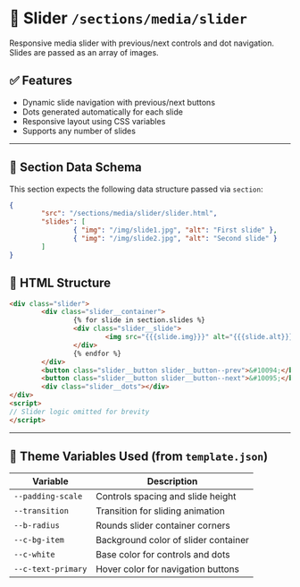 # 📂 Slider `/sections/media/slider`

Responsive media slider with previous/next controls and dot navigation. Slides are passed as an array of images.

## ✅ Features

-   Dynamic slide navigation with previous/next buttons
-   Dots generated automatically for each slide
-   Responsive layout using CSS variables
-   Supports any number of slides

---

## 🧾 Section Data Schema

This section expects the following data structure passed via `section`:

```json
{
        "src": "/sections/media/slider/slider.html",
        "slides": [
                { "img": "/img/slide1.jpg", "alt": "First slide" },
                { "img": "/img/slide2.jpg", "alt": "Second slide" }
        ]
}
```

## 🧱 HTML Structure

```html
<div class="slider">
        <div class="slider__container">
                {% for slide in section.slides %}
                <div class="slider__slide">
                        <img src="{{{slide.img}}}" alt="{{{slide.alt}}}" />
                </div>
                {% endfor %}
        </div>
        <button class="slider__button slider__button--prev">&#10094;</button>
        <button class="slider__button slider__button--next">&#10095;</button>
        <div class="slider__dots"></div>
</div>
<script>
// Slider logic omitted for brevity
</script>
```

---

## 🎨 Theme Variables Used (from `template.json`)

| Variable              | Description                             |
| --------------------- | --------------------------------------- |
| `--padding-scale`     | Controls spacing and slide height       |
| `--transition`        | Transition for sliding animation        |
| `--b-radius`          | Rounds slider container corners         |
| `--c-bg-item`         | Background color of slider container    |
| `--c-white`           | Base color for controls and dots        |
| `--c-text-primary`    | Hover color for navigation buttons      |
```
